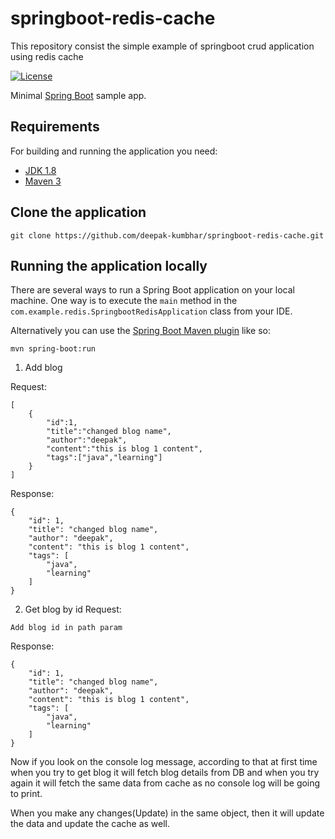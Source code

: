 # springboot-redis-cache
This repository consist the simple example of springboot crud application using redis cache

[![License](http://img.shields.io/:license-apache-blue.svg)](http://www.apache.org/licenses/LICENSE-2.0.html)

Minimal [Spring Boot](http://projects.spring.io/spring-boot/) sample app.


## Requirements

For building and running the application you need:

- [JDK 1.8](http://www.oracle.com/technetwork/java/javase/downloads/jdk8-downloads-2133151.html)
- [Maven 3](https://maven.apache.org)

## Clone the application
```git clone https://github.com/deepak-kumbhar/springboot-redis-cache.git```

## Running the application locally

There are several ways to run a Spring Boot application on your local machine. One way is to execute the `main` method in the `com.example.redis.SpringbootRedisApplication` class from your IDE.

Alternatively you can use the [Spring Boot Maven plugin](https://docs.spring.io/spring-boot/docs/current/reference/html/build-tool-plugins-maven-plugin.html) like so:

```shell
mvn spring-boot:run
```

1. Add blog 

Request: 
```
[
	{
		"id":1,
		"title":"changed blog name",
		"author":"deepak",
		"content":"this is blog 1 content",
		"tags":["java","learning"]
	}
]
```

Response:
```
{
    "id": 1,
    "title": "changed blog name",
    "author": "deepak",
    "content": "this is blog 1 content",
    "tags": [
        "java",
        "learning"
    ]
}
```

2. Get blog by id
Request:
```
Add blog id in path param
```

Response:
```
{
    "id": 1,
    "title": "changed blog name",
    "author": "deepak",
    "content": "this is blog 1 content",
    "tags": [
        "java",
        "learning"
    ]
}
```

Now if you look on the console log message, according to that at first time when you try to get blog it will fetch blog details from DB and when you try again it will fetch the same data from cache as no console log will be going to print. 

When you make any changes(Update) in the same object, then it will update the data and update the cache as well.

